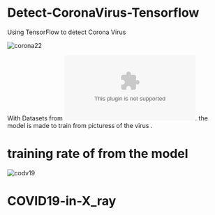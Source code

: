 # Detect-CoronaVirus-Tensorflow

Using TensorFlow to detect Corona Virus 

![corona22](https://user-images.githubusercontent.com/34624703/76853595-ab65a000-685e-11ea-8dc6-46606671449a.jpg)

With Datasets from ![Kaggle](www.kaggle.com). the model is made to train from picturess of the virus .

# training rate of from the model 

![codv19](https://user-images.githubusercontent.com/34624703/76854353-f7fdab00-685f-11ea-983c-a49baf48a0cc.PNG)

# COVID19-in-X_ray
